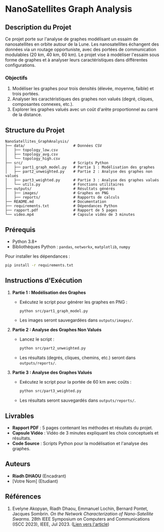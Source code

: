 # NanoSatellites Graph Analysis

## Description du Projet
Ce projet porte sur l'analyse de graphes modélisant un essaim de nanosatellites en orbite autour de la Lune. Les nanosatellites échangent des données via un routage opportuniste, avec des portées de communication modulables (20 km, 40 km, 60 km). Le projet vise à modéliser l'essaim sous forme de graphes et à analyser leurs caractéristiques dans différentes configurations.

### Objectifs
1. Modéliser les graphes pour trois densités (élevée, moyenne, faible) et trois portées.
2. Analyser les caractéristiques des graphes non valués (degré, cliques, composantes connexes, etc.).
3. Explorer les graphes valués avec un coût d'arête proportionnel au carré de la distance.

## Structure du Projet

```plaintext
NanoSatellites_GraphAnalysis/
├── data/                      # Données CSV
│   ├── topology_low.csv
│   ├── topology_avg.csv
│   └── topology_high.csv
├── src/                       # Scripts Python
│   ├── part1_graph_model.py   # Partie 1 : Modélisation des graphes
│   ├── part2_unweighted.py    # Partie 2 : Analyse des graphes non valués
│   ├── part3_weighted.py      # Partie 3 : Analyse des graphes valués
│   └── utils.py               # Fonctions utilitaires
├── outputs/                   # Résultats générés
│   ├── images/                # Graphes en PNG
│   ├── reports/               # Rapports de calculs
├── README.md                  # Documentation
├── requirements.txt           # Dépendances Python
├── rapport.pdf                # Rapport de 5 pages
└── video.mp4                  # Capsule vidéo de 3 minutes
```

## Prérequis
- Python 3.8+
- Bibliothèques Python : `pandas`, `networkx`, `matplotlib`, `numpy`

Pour installer les dépendances :
```bash
pip install -r requirements.txt
```

## Instructions d'Exécution

1. **Partie 1 : Modélisation des Graphes**
   - Exécutez le script pour générer les graphes en PNG :
     ```bash
     python src/part1_graph_model.py
     ```
   - Les images seront sauvegardées dans `outputs/images/`.

2. **Partie 2 : Analyse des Graphes Non Valués**
   - Lancez le script :
     ```bash
     python src/part2_unweighted.py
     ```
   - Les résultats (degrés, cliques, chemins, etc.) seront dans `outputs/reports/`.

3. **Partie 3 : Analyse des Graphes Valués**
   - Exécutez le script pour la portée de 60 km avec coûts :
     ```bash
     python src/part3_weighted.py
     ```
   - Les résultats seront sauvegardés dans `outputs/reports/`.

## Livrables
- **Rapport PDF** : 5 pages contenant les méthodes et résultats du projet.
- **Capsule Vidéo** : Vidéo de 3 minutes expliquant les choix conceptuels et résultats.
- **Code Source** : Scripts Python pour la modélisation et l'analyse des graphes.

## Auteurs
- **Riadh DHAOU** (Encadrant)
- [Votre Nom] (Etudiant)

## Références
1. Evelyne Akopyan, Riadh Dhaou, Emmanuel Lochin, Bernard Pontet, Jacques Sombrin. *On the Network Characterization of Nano-Satellite Swarms.* 28th IEEE Symposium on Computers and Communications (ISCC 2023), IEEE, Jul 2023. ([Lien vers l'article](https://ieeexplore.ieee.org/document/10218020))

